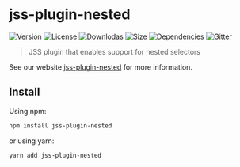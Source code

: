 # jss-plugin-nested

[![Version](https://img.shields.io/npm/v/jss-plugin-nested.svg?style=flat)](https://npmjs.org/package/jss-plugin-nested)
[![License](https://img.shields.io/npm/l/jss-plugin-nested.svg?style=flat)](https://github.com/cssinjs/jss/blob/master/LICENSE)
[![Downlodas](https://img.shields.io/npm/dm/jss-plugin-nested.svg?style=flat)](https://npmjs.org/package/jss-plugin-nested)
[![Size](https://img.shields.io/bundlephobia/minzip/jss-plugin-nested.svg?style=flat)](https://npmjs.org/package/jss-plugin-nested)
[![Dependencies](https://img.shields.io/david/cssinjs/jss.svg?path=packages%2Fjss-plugin-nested&style=flat)](https://npmjs.org/package/jss-plugin-nested)
[![Gitter](https://badges.gitter.im/JoinChat.svg)](https://gitter.im/cssinjs/lobby)

> JSS plugin that enables support for nested selectors

See our website [jss-plugin-nested](https://cssinjs.org/jss-plugin-nested?v=v10.4.0) for more information.

## Install

Using npm:

```sh
npm install jss-plugin-nested
```

or using yarn:

```sh
yarn add jss-plugin-nested
```
